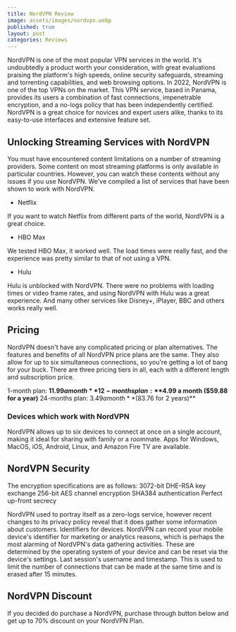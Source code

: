 ```yaml
---
title: NordVPN Review
image: assets/images/nordvpn.webp
published: true
layout: post
categories: Reviews
---
```


NordVPN is one of the most popular VPN services in the world. It's undoubtedly a product worth your consideration, with great evaluations praising the platform's high speeds, online security safeguards, streaming and torrenting capabilities, and web browsing options. In 2022, NordVPN is one of the top VPNs on the market. This VPN service, based in Panama, provides its users a combination of fast connections, impenetrable encryption, and a no-logs policy that has been independently certified. NordVPN is a great choice for novices and expert users alike, thanks to its easy-to-use interfaces and extensive feature set.

## Unlocking Streaming Services with NordVPN

You must have encountered content limitations on a number of streaming providers. Some content on most streaming platforms is only available in particular countries. However, you can watch these contents without any issues if you use NordVPN. We've compiled a list of services that have been shown to work with NordVPN.

- Netflix 

If you want to watch Netflix from different parts of the world, NordVPN is a great choice. 
- HBO Max

We tested HBO Max, it worked well. The load times were really fast, and the experience was pretty similar to that of not using a VPN. 
- Hulu

Hulu is unblocked with NordVPN. There were no problems with loading times or video frame rates, and using NordVPN with Hulu was a great experience.
And many other services like Disney+, iPlayer, BBC and  others works really well.

## Pricing

NordVPN doesn't have any complicated pricing or plan alternatives. The features and benefits of all NordVPN price plans are the same. They also allow for up to six simultaneous connections, so you're getting a lot of bang for your buck. There are three pricing tiers in all, each with a different length and subscription price.

1-month plan: **$11.99 a month**
12-months plan: **$4.99 a month ($59.88 for a year)**
24-months plan:  $3.49 a month **($83.76 for 2 years)**

### Devices which work with NordVPN

NordVPN allows up to six devices to connect at once on a single account, making it ideal for sharing with family or a roommate. Apps for Windows, MacOS, iOS, Android, Linux, and Amazon Fire TV are available.

## NordVPN Security

The encryption specifications are as follows:
3072-bit DHE-RSA key exchange 
256-bit AES channel encryption 
SHA384 authentication
Perfect up-front secrecy

NordVPN used to portray itself as a zero-logs service, however recent changes to its privacy policy reveal that it does gather some information about customers. Identifiers for devices. NordVPN can record your mobile device's identifier for marketing or analytics reasons, which is perhaps the most alarming of NordVPN's data gathering activities. These are determined by the operating system of your device and can be reset via the device's settings. Last session's username and timestamp. This is used to limit the number of connections that can be made at the same time and is erased after 15 minutes.

## NordVPN Discount

If you decided do purchase a NordVPN, purchase through button below and get up to 70% discount on your NordVPN Plan.

